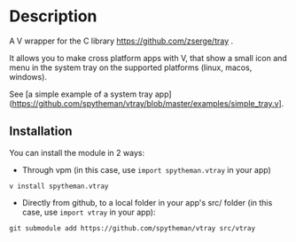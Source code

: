 # Description
A V wrapper for the C library https://github.com/zserge/tray .

It allows you to make cross platform apps with V, that show a small icon
and menu in the system tray on the supported platforms (linux, macos, 
windows).

See [a simple example of a system tray app](https://github.com/spytheman/vtray/blob/master/examples/simple_tray.v].

## Installation
You can install the module in 2 ways:

* Through vpm (in this case, use `import spytheman.vtray` in your app)

`v install spytheman.vtray`


* Directly from github, to a local folder in your app's src/ folder (in this case, use `import vtray` in your app):

`git submodule add https://github.com/spytheman/vtray src/vtray`
